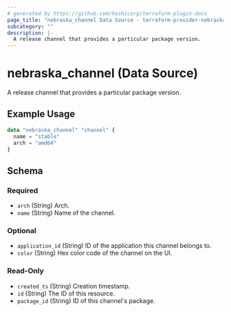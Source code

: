 ```yaml
---
# generated by https://github.com/hashicorp/terraform-plugin-docs
page_title: "nebraska_channel Data Source - terraform-provider-nebraska"
subcategory: ""
description: |-
  A release channel that provides a particular package version.
---
```


# nebraska_channel (Data Source)

A release channel that provides a particular package version.

## Example Usage

```terraform
data "nebraska_channel" "channel" {
  name = "stable"
  arch = "amd64"
}
```

<!-- schema generated by tfplugindocs -->
## Schema

### Required

- `arch` (String) Arch.
- `name` (String) Name of the channel.

### Optional

- `application_id` (String) ID of the application this channel belongs to.
- `color` (String) Hex color code of the channel on the UI.

### Read-Only

- `created_ts` (String) Creation timestamp.
- `id` (String) The ID of this resource.
- `package_id` (String) ID of this channel's package.
